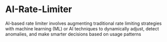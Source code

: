 # AI-Rate-Limiter
AI-based rate limiter involves augmenting traditional rate limiting strategies with machine learning (ML) or AI techniques to dynamically adjust, detect anomalies, and make smarter decisions based on usage patterns

